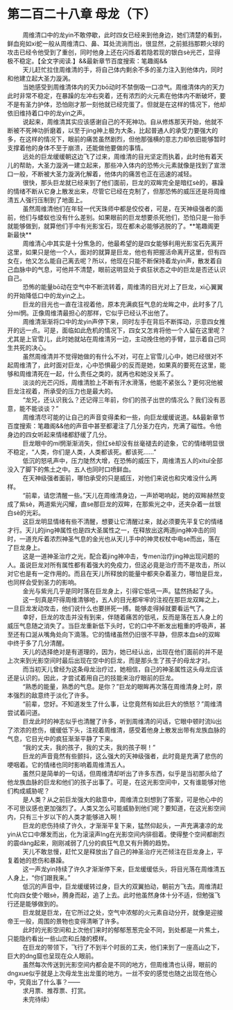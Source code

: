 <h1>第二百二十八章 母龙（下）</h1>
<div id="content">&nbsp&nbsp&nbsp&nbsp&nbsp&nbsp&nbsp&nbsp
 周维清口中的龙yin不敢停歇，此时四女已经来到他身边，她们清楚的看到，鲜血宛如xi蛇一般从周维清口、鼻、耳处流淌而出，很显然，之前抵挡那颗火球的攻击已经令他受到了重创，同时他身上还在闪烁着若隐若现的银白sè光芒，显得极不稳定。【全文字阅读.】&amp;&amp;最新章节百度搜索：笔趣阁&amp;&amp;
 <br/>&nbsp&nbsp&nbsp&nbsp&nbsp&nbsp&nbsp&nbsp
 天儿赶忙拉住周维清的手，将自己体内剩余不多的圣力注入到他体内，同时和他建立起大圣力漩涡。
 <br/>&nbsp&nbsp&nbsp&nbsp&nbsp&nbsp&nbsp&nbsp
 当她感受到周维清体内的天力bō动时不禁倒吸一口凉气。周维清体内的天力此时非常不稳定，在暴躁的左冲右突着，还有浓烈的火元素在他体内不断破坏，要不是有圣力护体，恐怕刚才那一刻他就已经完蛋了。但就是在这样的情况下，他却依旧维持着口中的龙yin之声。
 <br/>&nbsp&nbsp&nbsp&nbsp&nbsp&nbsp&nbsp&nbsp
 说起来，周维清其实应该感谢自己的不死神功。自从修炼那天开始，他就不断被不死神功折磨着，以至于jing神上极为大条，比起普通人的承受力要强大的多，在这样的情况下，眼前的痛苦虽然剧烈，但他那强横的意志力却依旧能够暂时支撑着他的身体不至于崩溃，还能做他要做的事情。
 <br/>&nbsp&nbsp&nbsp&nbsp&nbsp&nbsp&nbsp&nbsp
 远处的巨龙缓缓朝这边飞了过来，周维清的目光坚定而执着，此时他有着天儿的帮助，大圣力漩涡一建立起来，那些冲入体内的恐怖火元素就像是找到了宣泄口一般，不断被大圣力漩涡化解着，他体内的痛苦也正在迅速的减轻。
 <br/>&nbsp&nbsp&nbsp&nbsp&nbsp&nbsp&nbsp&nbsp
 很快，那头巨龙就已经来到了他们面前，巨龙的双眸完全是暗红sè的，暴躁的情绪不断从它身上散发出来，尽管它已经在克制了，但那恐怖的威压还是将周维清五人强行压制到了地面上。
 <br/>&nbsp&nbsp&nbsp&nbsp&nbsp&nbsp&nbsp&nbsp
 虽然周维清他们在年轻一代天珠师中都是佼佼者，可是，在天神级强者的面前，他们与蝼蚁也没有什么差别。如果眼前的巨龙想要杀死他们，恐怕只是一抬手就能够做到，就算他们手中有光影宝石，现在都未必能够逃脱的了。**笔趣阁更新最快**
 <br/>&nbsp&nbsp&nbsp&nbsp&nbsp&nbsp&nbsp&nbsp
 周维清心中其实是十分焦急的，他最希望的是四女能够利用光影宝石先离开这里，如果只是他一个人，面对的就算是巨龙，他也有把握活命离开这里，但有四女在，他又怎么能自己离去呢？所以，他现在只能不断保持着龙yin声，散发着自己血脉中的气息，可他并不清楚，眼前这明显处于疯狂状态之中的巨龙是否还认识自己。
 <br/>&nbsp&nbsp&nbsp&nbsp&nbsp&nbsp&nbsp&nbsp
 恐怖的能量bō动在空气中不断流转着，周维清的目光对上了巨龙，xi心翼翼的开始降低口中的龙yin之上。
 <br/>&nbsp&nbsp&nbsp&nbsp&nbsp&nbsp&nbsp&nbsp
 巨龙的目光也一直在注视着他，原本充满疯狂气息的龙眸之中，此时多了几分mí惘。正像周维清最担心的那样，它似乎已经认不出他了。
 <br/>&nbsp&nbsp&nbsp&nbsp&nbsp&nbsp&nbsp&nbsp
 周维清渐渐将口中的龙yin声停下来，同时左手在背后不断挥动，示意四女推开的远一点。可是，面临如此危机的情况下，四女又怎肯将他一个人留在这里呢？尤其是上官雪儿，此时她就站在周维清另一边，主动挽住他的手臂，显示着自己同生共死的决心。
 <br/>&nbsp&nbsp&nbsp&nbsp&nbsp&nbsp&nbsp&nbsp
 虽然周维清并不觉得她做的有什么不对，可在上官雪儿心中，她已经很对不起周维清了，此时面对巨龙，心中恐惧最少的反而是她，如果真的要死在这里，能够和周维清死在一起，什么责任之类的，就再也和她没关系了。
 <br/>&nbsp&nbsp&nbsp&nbsp&nbsp&nbsp&nbsp&nbsp
 淡淡的光芒闪烁，周维清脸上不断有汗水滑落，他能不紧张么？更何况他被巨龙注视着，所承受的压力也是最大的。
 <br/>&nbsp&nbsp&nbsp&nbsp&nbsp&nbsp&nbsp&nbsp
 “龙兄，还认识我么？还记得三年前，你们的孩子出世的情况么？我们没有恶意，能不能谈谈？”
 <br/>&nbsp&nbsp&nbsp&nbsp&nbsp&nbsp&nbsp&nbsp
 周维清尽可能的让自己的声音变得柔和一些，向巨龙缓缓说道。&amp;&amp;最新章节百度搜索：笔趣阁&amp;&amp;他的声音中甚至都灌注了几分圣力在内，充满了磁性。令他身边的四女听起来情绪都舒缓了几分。
 <br/>&nbsp&nbsp&nbsp&nbsp&nbsp&nbsp&nbsp&nbsp
 巨龙眼中的mí惘渐渐消失，但红sè却没有丝毫褪去的迹象，它的情绪明显很不稳定，“人类，你们是人类，人类都该死。都该死……”
 <br/>&nbsp&nbsp&nbsp&nbsp&nbsp&nbsp&nbsp&nbsp
 低沉的怒吼声中，压力陡然大增，在恐怖的威压下，周维清五人的xituǐ全部没入了脚下的焦土之中。五人也同时口喷鲜血。
 <br/>&nbsp&nbsp&nbsp&nbsp&nbsp&nbsp&nbsp&nbsp
 在天神级强者面前，哪怕承受的只是威压，对他们来说也和灾难没什么两样。
 <br/>&nbsp&nbsp&nbsp&nbsp&nbsp&nbsp&nbsp&nbsp
 “前辈，请您清醒一些。”天儿在周维清身边，一声娇喝响起，她的双眸赫然变成了紫sè，两道紫光闪耀，直se那巨龙的双眸，在那紫光之中，还夹杂着一丝银白sè的光彩。
 <br/>&nbsp&nbsp&nbsp&nbsp&nbsp&nbsp&nbsp&nbsp
 这巨龙明显情绪有些不清醒，想要让它清醒过来，就必须要先平复它的情绪才行。天儿的jing神属性也是四大圣属性之一，在释放出这两道jing神冲击的同时，一道充斥着浓烈神圣气息的金光也从天儿手中的神灵权杖中电se而出，落在了巨龙身上。
 <br/>&nbsp&nbsp&nbsp&nbsp&nbsp&nbsp&nbsp&nbsp
 这是一道神圣治疗之光，配合着jing神冲击，专men治疗jing神出现问题的人。虽说巨龙对所有属性都有着强大的免疫力，但这必竟是治疗而不是攻击，所以对它也是有一定作用的。而且在天儿所释放的能量中都夹杂着圣力，哪怕是巨龙，也同样会受到圣力的影响。
 <br/>&nbsp&nbsp&nbsp&nbsp&nbsp&nbsp&nbsp&nbsp
 金光与紫光几乎是同时落在巨龙身上，引得它低吼一声。猛然扬起了头。
 <br/>&nbsp&nbsp&nbsp&nbsp&nbsp&nbsp&nbsp&nbsp
 这一刻真是吓得周维清够呛，五人的目光都牢牢的注视在那巨龙双眸之上，一旦巨龙发动攻击，他们说什么也要拼死一搏。能够走得掉就要看运气了。
 <br/>&nbsp&nbsp&nbsp&nbsp&nbsp&nbsp&nbsp&nbsp
 幸好，巨龙的攻击并没有到来，伴随着痛苦的低吼，反而是落在五人身上的威压气息随之消失了。当巨龙重新低下头时，它的口中不断发出粗重的呼吸声，甚至还有口涎从嘴角处向下滴落。它的情绪虽然仍旧很不平静，但原本血sè的双眸中终于多了几分清醒。
 <br/>&nbsp&nbsp&nbsp&nbsp&nbsp&nbsp&nbsp&nbsp
 天儿的选择绝对是有道理的，因为，她已经认出，出现在他们面前的并不是上次来到光影空间时最后出现在空中的巨龙，而是那头生了孩子的母龙才对。
 <br/>&nbsp&nbsp&nbsp&nbsp&nbsp&nbsp&nbsp&nbsp
 而当初天儿曾经为这条母龙治疗过，她相信，自己的神圣属性这头母龙应该还是认识的。因此，才尝试着用自己的技能来治疗眼前的巨龙。
 <br/>&nbsp&nbsp&nbsp&nbsp&nbsp&nbsp&nbsp&nbsp
 “熟悉的能量，熟悉的气息。是你？”巨龙的眼眸再次落在周维清身上时，原本强烈的敌意终于淡化了许多。
 <br/>&nbsp&nbsp&nbsp&nbsp&nbsp&nbsp&nbsp&nbsp
 “前辈，您好。不知道发生了什么事，让您竟然有如此巨大的愤怒？”周维清尝试着问道。
 <br/>&nbsp&nbsp&nbsp&nbsp&nbsp&nbsp&nbsp&nbsp
 巨龙此时的神志似乎也清醒了许多，听到周维清的问话，它眼中顿时流lù出了浓浓的悲伤，缓缓低下头，注视着周维清，感受着他身上散发出带有龙族血脉的气息，它目光中的疯狂渐渐平静了下来。
 <br/>&nbsp&nbsp&nbsp&nbsp&nbsp&nbsp&nbsp&nbsp
 “我的丈夫，我的孩子，我的丈夫，我的孩子啊！”
 <br/>&nbsp&nbsp&nbsp&nbsp&nbsp&nbsp&nbsp&nbsp
 巨龙的声音竟然有些颤抖，这么强大的天神级强者，此时竟是充满了悲伤的哽咽着。它的情绪也同时影响着周维清五人。
 <br/>&nbsp&nbsp&nbsp&nbsp&nbsp&nbsp&nbsp&nbsp
 虽然只是简单的一句话，但周维清却听出了许多东西，似乎是当初那头给了他龙族血脉的巨龙和他们的孩子出事了。可是，在这光影空间中，又有谁能够对他们构成威胁呢？
 <br/>&nbsp&nbsp&nbsp&nbsp&nbsp&nbsp&nbsp&nbsp
 是人类？从之前巨龙强大的敌意中，周维清立刻想到了答案，可是他心中的不可思议感也更加强烈了。人类又怎么可能威胁到他们呢？要知道，在这光影空间内，只有三十岁以下的人类才能够进入啊！
 <br/>&nbsp&nbsp&nbsp&nbsp&nbsp&nbsp&nbsp&nbsp
 巨龙的悲伤持续了许久，才渐渐平复下来，猛然仰起头，一声充满凄凉的龙yin从它口中爆发而出，化为滚滚声lng在光影空间内徘徊着。使得整个空间都剧烈的震dàng起来，刚刚减弱了几分的疯狂气息又有升腾的趋势。
 <br/>&nbsp&nbsp&nbsp&nbsp&nbsp&nbsp&nbsp&nbsp
 天儿不敢怠慢，赶忙又是释放出了自己的神圣治疗光芒倾注在巨龙身上，平复着她的悲伤和暴躁。
 <br/>&nbsp&nbsp&nbsp&nbsp&nbsp&nbsp&nbsp&nbsp
 这一声龙yin持续了许久才渐渐停下来，巨龙缓缓低头，将目光落在周维清五人身上，“你们跟我来。”
 <br/>&nbsp&nbsp&nbsp&nbsp&nbsp&nbsp&nbsp&nbsp
 低沉的声音中，巨龙缓缓转过身，巨大的双翼拍动，朝前方飞去。周维清赶忙向四女使个眼sè，腾身而起，追了上去。此时他虽然身体十分不适，但勉强飞行还是能够做到的。
 <br/>&nbsp&nbsp&nbsp&nbsp&nbsp&nbsp&nbsp&nbsp
 巨龙就是巨龙，在它所过之处，空气中浓郁的火元素自动分开，就像是迎接帝王一般，周围的景物也变得清晰了许多。
 <br/>&nbsp&nbsp&nbsp&nbsp&nbsp&nbsp&nbsp&nbsp
 此时的光影空间和上次他们来时的郁郁葱葱完全不同，到处都是一片焦土，只能隐约看出一些山峦和丘陵的模样。
 <br/>&nbsp&nbsp&nbsp&nbsp&nbsp&nbsp&nbsp&nbsp
 在巨龙的带领下，飞行了不到半个时辰的工夫，他们来到了一座高山之下，巨大的dng窟也呈现在众人眼前。
 <br/>&nbsp&nbsp&nbsp&nbsp&nbsp&nbsp&nbsp&nbsp
 虽然每次传送到光影空间内都会是不同的地方，但周维清也认得，眼前的dngxue似乎就是上次母龙生出龙蛋的地方。一丝不安的感觉也随之出现在他心中，究竟出了什么事？——
 <br/>&nbsp&nbsp&nbsp&nbsp&nbsp&nbsp&nbsp&nbsp
 求月票、推荐票、打赏。
 <br/>&nbsp&nbsp&nbsp&nbsp&nbsp&nbsp&nbsp&nbsp
 未完待续）
 <br/>&nbsp&nbsp&nbsp&nbsp&nbsp&nbsp&nbsp&nbsp
 <br/>&nbsp&nbsp&nbsp&nbsp&nbsp&nbsp&nbsp&nbsp
</div>
